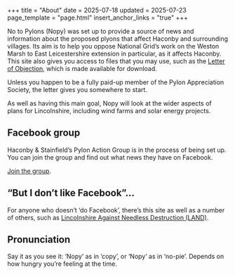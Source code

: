 +++
title = "About"
date = 2025-07-18
updated = 2025-07-23
page_template = "page.html"
insert_anchor_links = "true"
+++

No to Pylons (Nopy) was set up to provide a source of news and information about the proposed plyons that affect Haconby and surrounding villages. Its aim is to help you oppose National Grid’s work on the Weston Marsh to East Leicestershire extension in particular, as it affects Haconby. This site also gives you access to files that you may use, such as the [Letter of Objection](/links), which is made available for download.

Unless you happen to be a fully paid-up member of the Pylon Appreciation Society, the letter gives you somewhere to start.

As well as having this main goal, Nopy will look at the wider aspects of plans for Lincolnshire, including wind farms and solar energy projects. 

## Facebook group

Haconby & Stainfield’s Pylon Action Group is in the process of being set up. You can join the group and find out what news they have on Facebook.

[Join the group](https://www.facebook.com/groups/1400754671211902).

## “But I don’t like Facebook”…

For anyone who doesn’t ‘do Facebook’, there’s this site as well as a number of others, such as [Lincolnshire Against Needless Destruction (LAND)](https://www.lincsland.co.uk).

## Pronunciation

Say it as you see it: ‘Nopy’ as in ‘copy’, or ‘Nopy’ as in ‘no-pie’. Depends on how hungry you’re feeling at the time. 